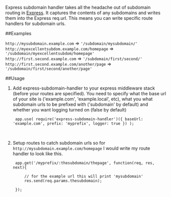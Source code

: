 Express subdomain handler takes all the headache out of subdomain routing in [Express](http://expressjs.com). It captures the contents of any
subdomains and writes them into the Express req.url. This means you can write specific route handlers for subdomain urls.

##Examples

`http://mysubdomain.example.com` => `'/subdomain/mysubdomain/'`  
`http://myexcellentsubdom.example.com/homepage` => `'/subdomain/myexcellentsubdom/homepage'`  
`http://first.second.example.com` => `'/subdomain/first/second/'`  
`http://first.second.example.com/another/page` => `'/subdomain/first/second/another/page'`  

##Usage

1. Add express-subdomain-handler to your express middleware stack (before your routes are specified). You need to specify
what the base url of your site is ('example.com', 'example.local', etc), what you what subdomain urls to be prefixed with
('subdomain' by default) and whether you want logging turned on (false by default)

		app.use( require('express-subdomain-handler')({ baseUrl: 'example.com', prefix: 'myprefix', logger: true }) );  
&nbsp;

2. Setup routes to catch subdomain urls so for `http://mysubdomain.example.com/homepage` I would write my route
handler to look like this.

		app.get('/myprefix/:thesubdomain/thepage', function(req, res, next){

			// for the example url this will print 'mysubdomain'
			res.send(req.params.thesubdomain);

		});